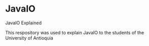 # JavaIO
JavaIO Explained

This respository was used to explain JavaIO to the students of the University of Antioquia
